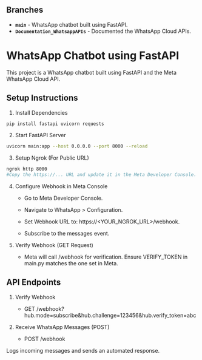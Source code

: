 ## Branches 

- **`main`** - WhatsApp chatbot built using FastAPI.
- **`Documentation_WhatsappAPIs`** - Documented the WhatsApp Cloud APIs.

# WhatsApp Chatbot using FastAPI

This project is a WhatsApp chatbot built using FastAPI and the Meta WhatsApp Cloud API.

## Setup Instructions

1. Install Dependencies
```bash
pip install fastapi uvicorn requests
```

2. Start FastAPI Server
```bash
uvicorn main:app --host 0.0.0.0 --port 8000 --reload
```

3. Setup Ngrok (For Public URL)
```bash
ngrok http 8000
#Copy the https://... URL and update it in the Meta Developer Console.
```

4. Configure Webhook in Meta Console

   - Go to Meta Developer Console.

   - Navigate to WhatsApp > Configuration.

   - Set Webhook URL to: https://<YOUR_NGROK_URL>/webhook.

   - Subscribe to the messages event.

5. Verify Webhook (GET Request)

   - Meta will call /webhook for verification. Ensure VERIFY_TOKEN in main.py matches the one set in Meta.

## API Endpoints

1. Verify Webhook

   - GET /webhook?hub.mode=subscribe&hub.challenge=123456&hub.verify_token=abc

2. Receive WhatsApp Messages (POST)

   - POST /webhook

Logs incoming messages and sends an automated response.
